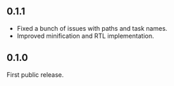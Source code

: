 ## 0.1.1

- Fixed a bunch of issues with paths and task names.
- Improved minification and RTL implementation.

## 0.1.0

First public release.

